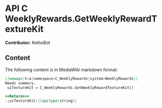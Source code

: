 # API C WeeklyRewards.GetWeeklyRewardTextureKit

**Contributor:** KethoBot

## Content

The following content is in MediaWiki markdown format:

```mediawiki
{{wowapi|t=a|namespace=C_WeeklyRewards|system=WeeklyRewards}}
Needs summary.
 uiTextureKit = C_WeeklyRewards.GetWeeklyRewardTextureKit()

==Returns==
:;uiTextureKit:{{apitype|string}}
```